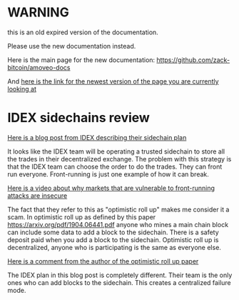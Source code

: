WARNING
========

this is an old expired version of the documentation.

Please use the new documentation instead. 

Here is the main page for the new documentation: https://github.com/zack-bitcoin/amoveo-docs 

And [here is the link for the newest version of the page you are currently looking at](https://github.com/zack-bitcoin/amoveo-docs/blob/master//other_blockchains/idex_sidechains.md)

IDEX sidechains review
========

[Here is a blog post from IDEX describing their sidechain plan](https://blog.idex.io/all-posts/o2-rollup-overview)

It looks like the IDEX team will be operating a trusted sidechain to store all the trades in their decentralized exchange.
The problem with this strategy is that the IDEX team can choose the order to do the trades. They can front run everyone.
Front-running is just one example of how it can break.

[Here is a video about why markets that are vulnerable to front-running attacks are insecure](https://youtu.be/mAtD0ba-hXU)

The fact that they refer to this as "optimistic roll up" makes me consider it a scam.
In optimistic roll up as defined by this paper https://arxiv.org/pdf/1904.06441.pdf anyone who mines a main chain block can include some data to add a block to the sidechain.
There is a safety deposit paid when you add a block to the sidechain.
Optimistic roll up is decentralized, anyone who is participating is the same as everyone else.

[Here is a comment from the author of the optimistic roll up paper](https://twitter.com/jadler0/status/1194653628008730624?s=20)

The IDEX plan in this blog post is completely different. Their team is the only ones who can add blocks to the sidechain. This creates a centralized failure mode.


